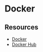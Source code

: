 # Docker

## Resources

- [Docker](https://www.docker.com/)
- [Docker Hub](https://hub.docker.com/)
